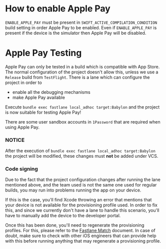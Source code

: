 # How to enable Apple Pay

`ENABLE_APPLE_PAY` must be present in `SWIFT_ACTIVE_COMPILATION_CONDITION` build setting in order Apple Pay to be enabled.
Even if `ENABLE_APPLE_PAY` is present if the device is the simulator then Apple Pay will be disabled.

# Apple Pay Testing

Apple Pay can only be tested in a build which is compatible with App Store.
The normal configuration of the project doesn't allow this, unless we use a `Release` build from `TestFlight`.
There is a lane which can configure the project in order to 
- enable all the debugging mechanisms
- make Apple Pay available

Execute `bundle exec fastlane local_adhoc target:Babylon` and the project is now suitable for testing Apple Pay!

There are some user sandbox accounts in `1Password` that are required when using Apple Pay.

### NOTICE
After the execution of `bundle exec fastlane local_adhoc target:Babylon` the project will be modified, these changes must __not__ 
be added under VCS.

### Code signing

Due to the fact that the project configuration changes after running the lane mentioned above, and the team used is not the same one used for regular builds, you may run into problems running the app on your device.

If this is the case, you'll find Xcode throwing an error that mentions that your device is not available for the provisioning profile used. In order to fix this, and since we currently don't have a lane to handle this scenario, you'll have to manually add the device to the developer portal.

Once this has been done, you'll need to regenerate the provisioning profiles. For this, please refer to the [Fastlane Match](./FastlaneMatch.md) document. In case of doubt, make sure to check with other iOS engineers that can provide help with this before running anything that may regenerate a provisioning profile.
